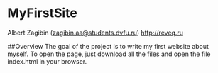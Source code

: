 # MyFirstSite
Albert Zagibin (zagibin.aa@students.dvfu.ru)
http://reveq.ru

##Overview
The goal of the project is to write my first website about myself.
To open the page, just download all the files and open the file index.html in your browser.

